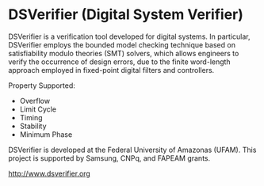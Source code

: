 # DSVerifier (Digital System Verifier)

DSVerifier is a verification tool developed for digital systems. In particular, DSVerifier employs the bounded model checking technique based on satisfiability modulo theories (SMT) solvers, which allows engineers to verify the occurrence of design errors, due to the finite word-length approach employed in fixed-point digital filters and controllers.

Property Supported:

* Overflow
* Limit Cycle
* Timing
* Stability
* Minimum Phase

DSVerifier is developed at the Federal University of Amazonas (UFAM). This project is supported by Samsung, CNPq, and FAPEAM grants.

http://www.dsverifier.org
